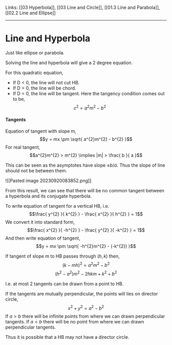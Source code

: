 Links: [[03 Hyperbola]], [[03 Line and Circle]], [[01.3 Line and Parabola]], [[02.2 Line and Ellipse]]
___
# Line and Hyperbola 
Just like ellipse or parabola. 

Solving the line and hyperbola will give a 2 degree equation. 

For this quadratic equation, 
- If D < 0, the line will not cut HB.
- If D > 0, the line will be chord. 
- If D = 0, the line will be tangent. 
  Here the tangency condition comes out to be,
  $$c^{2} = a^{2}m^{2} - b^{2}$$

#### Tangents 
Equation of tangent with slope m,
$$y = mx \pm \sqrt{ a^{2}m^{2} - b^{2} }$$
For real tangent,
$$a^{2}m^{2} > m^{2} \implies |m| > \frac{ b }{ a }$$

This can be seen as the asymptotes have slope $\pm b /a$. Thus the slope of line should not be between them.

![[Pasted image 20230920083852.png]]

From this result, we can see that there will be no common tangent between a hyperbola and its conjugate hyperbola. 

To write equation of tangent for a vertical HB, i.e.
$$\frac{ y^{2} }{ k^{2} } - \frac{ x^{2} }{ h^{2} } = 1$$
We convert it into standard form,
$$\frac{ x^{2} }{ -h^{2} } - \frac{ y^{2} }{ -k^{2} } = 1$$
And then write equation of tangent,
$$y = mx \pm \sqrt{ -h^{2}m^{2} - (-k^{2}) }$$

If tangent of slope m to HB passes through $(h,k)$ then,
$$(k - mh)^{2} = a^{2}m^{2} - b^{2}$$
$$(h^{2} - a^{2})m^{2} - 2hkm + k^{2} + b^{2}$$

I.e. at most 2 tangents can be drawn from a point to HB.

If the tangents are mutually perpendicular, the points will lies on director circle,
$$x^{2} + y^{2} = a^{2} - b^{2}$$
If $a > b$ there will be infinite points from where we can drawn perpendicular tangents. 
If $a < b$ there will be no point from where we can drawn perpendicular tangents. 

Thus it is possible that a HB may not have a director circle. 
